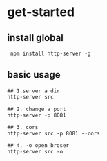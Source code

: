 # get-started

## install global
```shell
 npm install http-server -g
```

## basic usage
```shell
## 1.server a dir
http-server src

## 2. change a port
http-server -p 8081

## 3. cors
http-server src -p 8081 --cors

## 4. -o open broser
http-server src -o
```
